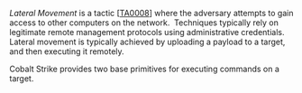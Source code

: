_Lateral Movement_ is a tactic [[TA0008](https://attack.mitre.org/tactics/TA0008/)] where the adversary attempts to gain access to other computers on the network.  Techniques typically rely on legitimate remote management protocols using administrative credentials.  Lateral movement is typically achieved by uploading a payload to a target, and then executing it remotely.

Cobalt Strike provides two base primitives for executing commands on a target.